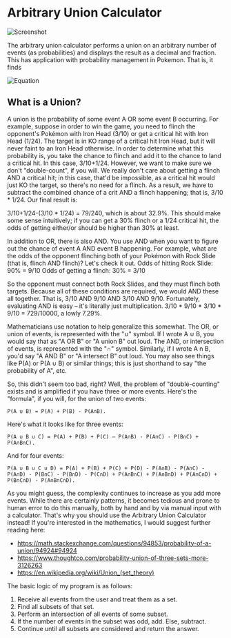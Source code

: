 # Arbitrary Union Calculator
![Screenshot](https://i.imgur.com/jQXf3Ba.png)

The arbitrary union calculator performs a union on an arbitrary number of events (as probabilities) and displays the result as a decimal and fraction. This has application with probability management in Pokemon. That is, it finds

![Equation](https://i.imgur.com/oEdIqdF.png)


What is a Union?
-----------

A union is the probability of some event A OR some event B occurring. For example, suppose in order to win the game, you need to flinch the opponent's Pokémon with Iron Head (3/10) or get a critical hit with Iron Head (1/24). The target is in KO range of a critical hit Iron Head, but it will never faint to an Iron Head otherwise. In order to determine what this probability is, you take the chance to flinch and add it to the chance to land a critical hit. In this case, 3/10+1/24. However, we want to make sure we don't "double-count", if you will. We really don't care about getting a flinch AND a critical hit; in this case, that'd be impossible, as a critical hit would just KO the target, so there's no need for a flinch. As a result, we have to subtract the combined chance of a crit AND a flinch happening; that is, 3/10 * 1/24. Our final result is:

3/10+1/24-(3/10 * 1/24) = 79/240, which is about 32.9%. This should make some sense intuitively; if you can get a 30% flinch or a 1/24 critical hit, the odds of getting either/or should be higher than 30% at least.

In addition to OR, there is also AND. You use AND when you want to figure out the chance of event A AND event B happening. For example, what are the odds of the opponent flinching both of your Pokémon with Rock Slide (that is, flinch AND flinch)? Let's check it out.
Odds of hitting Rock Slide: 90% = 9/10
Odds of getting a flinch: 30% = 3/10

So the opponent must connect both Rock Slides, and they must flinch both targets. Because all of these conditions are required, we would AND these all together. That is, 3/10 AND 9/10 AND 3/10 AND 9/10. Fortunately, evaluating AND is easy – it's literally just multiplication. 3/10 * 9/10 * 3/10 * 9/10 = 729/10000, a lowly 7.29%.

Mathematicians use notation to help generalize this somewhat. The OR, or union of events, is represented with the "∪" symbol. If I wrote A ∪ B, you would say that as "A OR B" or "A union B" out loud. The AND, or intersection of events, is represented with the "∩" symbol. Similarly, if I wrote A n B, you'd say "A AND B" or "A intersect B" out loud. You may also see things like P(A) or P(A ∪ B) or similar things; this is just shorthand to say "the probability of A", etc.

So, this didn't seem too bad, right? Well, the problem of "double-counting" exists and is amplified if you have three or more events. Here's the "formula", if you will, for the union of two events:

`P(A ∪ B) = P(A) + P(B) - P(A∩B).`

Here's what it looks like for three events:

`P(A ∪ B ∪ C) = P(A) + P(B) + P(C) – P(A∩B) - P(A∩C) - P(B∩C) + P(A∩B∩C).`

And for four events:

`P(A ∪ B ∪ C ∪ D) = P(A) + P(B) + P(C) + P(D) - P(A∩B) - P(A∩C) - P(A∩D) - P(B∩C) - P(B∩D) - P(C∩D) + P(A∩B∩C) + P(A∩B∩D) + P(A∩C∩D) + P(B∩C∩D) - P(A∩B∩C∩D).`

As you might guess, the complexity continues to increase as you add more events. While there are certainly patterns, it becomes tedious and prone to human error to do this manually, both by hand and by via manual input with a calculator. That's why you should use the Arbitrary Union Calculator instead! If you're interested in the mathematics, I would suggest further reading here:

- https://math.stackexchange.com/questions/94853/probability-of-a-union/94924#94924
- https://www.thoughtco.com/probability-union-of-three-sets-more-3126263
- https://en.wikipedia.org/wiki/Union_(set_theory)

The basic logic of my program is as follows:
  1)  Receive all events from the user and treat them as a set.
  2)  Find all subsets of that set.
  3)  Perform an intersection of all events of some subset.
  4)  If the number of events in the subset was odd, add. Else, subtract.
  5)  Continue until all subsets are considered and return the answer.
